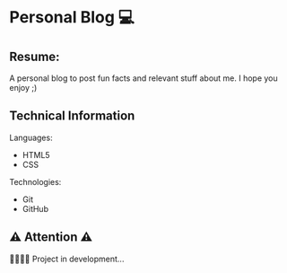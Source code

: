 # Personal Blog 💻

## Resume: 
A personal blog to post fun facts and relevant stuff about me. I hope you enjoy ;)

## Technical Information
Languages:

* HTML5
* CSS

Technologies:

* Git
* GitHub

## ⚠️ Attention ⚠️ 
👷🏻‍♂️🚧 Project in development...

